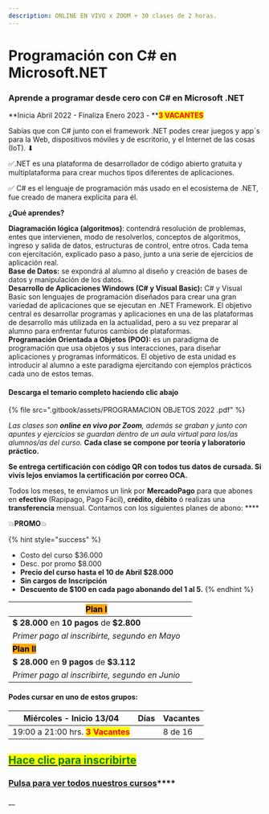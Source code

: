 ```yaml
---
description: ONLINE EN VIVO x ZOOM + 30 clases de 2 horas.
---
```


# Programación con C# en Microsoft.NET

### Aprende a programar desde cero con C# en Microsoft .NET

**Inicia Abril 2022 - Finaliza Enero 2023 - **<mark style="color:red;">**3 VACANTES**</mark>

Sabías que con C# junto con el framework .NET podes crear juegos y app´s para la Web, dispositivos móviles y de escritorio, y el Internet de las cosas (IoT). ⬇

✅.NET es una plataforma de desarrollador de código abierto gratuita y multiplataforma para crear muchos tipos diferentes de aplicaciones.

✅ C# es el lenguaje de programación más usado en el ecosistema de .NET, fue creado de manera explícita para él.

**¿Qué aprendes?**

**Diagramación lógica (algoritmos)**: contendrá resolución de problemas, entes que intervienen, modo de resolverlos, conceptos de algoritmos, ingreso y salida de datos, estructuras de control, entre otros. Cada tema con ejercitación, explicado paso a paso, junto a una serie de ejercicios de aplicación real.\
**Base de Datos:** se expondrá al alumno al diseño y creación de bases de datos y manipulación de los datos.\
**Desarrollo de Aplicaciones Windows (**C# y Visual Basic**):** C# y Visual Basic son lenguajes de programación diseñados para crear una gran variedad de aplicaciones que se ejecutan en .NET Framework. El objetivo central es desarrollar programas y aplicaciones en una de las plataformas de desarrollo más utilizada en la actualidad, pero a su vez preparar al alumno para enfrentar futuros cambios de plataformas.\
**Programación Orientada a Objetos (POO):** es un paradigma de programación que usa objetos y sus interacciones, para diseñar aplicaciones y programas informáticos. El objetivo de esta unidad es introducir al alumno a este paradigma ejercitando con ejemplos prácticos cada uno de estos temas.

#### Descarga el temario completo haciendo clic abajo

{% file src=".gitbook/assets/PROGRAMACION OBJETOS 2022 .pdf" %}

_Las clases son **online en vivo por Zoom**, además se graban y  junto con apuntes y ejercicios se guardan dentro de un aula virtual para los/as alumnos/as del curso._ **Cada clase se compone por teoría y laboratorio práctico.** &#x20;

**Se entrega certificación con código QR con todos tus datos de cursada. Si vivís lejos enviamos la certificación por correo OCA.**

Todos los meses, te enviamos un link por **MercadoPago** para que abones en **efectivo** (Rapipago, Pago Fácil), **crédito, débito** ó realizas una **transferencia** mensual. Contamos con los siguientes planes de abono: ****&#x20;

💥**PROMO**💥&#x20;

{% hint style="success" %}
* Costo del curso $36.000
* Desc. por promo $8.000
* **Precio del curso hasta el 10 de Abril $28.000**
* **Sin cargos de Inscripción**
* **Descuento de $100 en cada pago abonando del 1 al 5.**&#x20;
{% endhint %}

| <mark style="background-color:orange;">**Plan I**</mark>  |   |
| --------------------------------------------------------- | - |
| **$ 28.000** en **10 pagos** de **$2.800**                |   |
| _Primer pago al inscribirte, segundo en Mayo_             |   |
| <mark style="background-color:orange;">**Plan II**</mark> |   |
| **$ 28.000** en **9 pagos** de **$3.112**                 |   |
| _Primer pago al inscribirte, segundo en Junio_            |   |

#### Podes cursar en uno de estos grupos:

| **Miércoles - Inicio 13/04**                                      | Días | Vacantes |
| ----------------------------------------------------------------- | ---- | -------- |
| 19:00 a 21:00 hrs. <mark style="color:red;">**3 Vacantes**</mark> |      | 8 de 16  |

## <mark style="color:green;"></mark>[<mark style="color:green;">Hace clic para inscribirte</mark>](https://wa.me/+5491164622877?text=Hola,%20le%C3%AD%20toda%20la%20info%20del%20curso%20de%20Programaci%C3%B3n%20en%20C-Sharp%20con%20.NET%20y%20quiero%20inscribirme)<mark style="color:green;"></mark>

### [**Pulsa para ver todos nuestros cursos**](./)****

####

__
